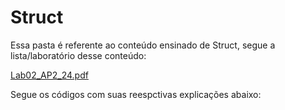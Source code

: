 # Struct
Essa pasta é referente ao conteúdo ensinado de Struct, segue a lista/laboratório desse conteúdo: 

[Lab02_AP2_24.pdf](https://github.com/user-attachments/files/22014319/Lab02_AP2_24.pdf)

Segue os códigos com suas reespctivas explicações abaixo:



